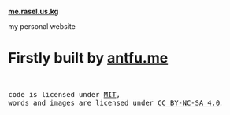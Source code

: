 **[me.rasel.us.kg](https://me.rasel.us.kg)**

my personal website

# Firstly built by **[antfu.me](https://antfu.me)**

<br>

<samp>code is licensed under <a href='./LICENSE'>MIT</a>,<br> words and images are licensed under <a href='https://creativecommons.org/licenses/by-nc-sa/4.0/'>CC BY-NC-SA 4.0</a></samp>.
